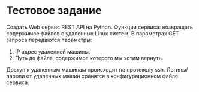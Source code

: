 # Тестовое задание

Создать Web сервис REST API на Python. Функции сервиса: возвращать содержимое файлов с удаленных Linux систем. В параметрах GET запроса передаются параметры:
1.	IP адрес удаленной машины.
2.	Путь до файла, содержимое которого мы хотим вернуть.

Доступ к удаленным машинам происходит по протоколу ssh. Логины/пароли от удаленных машин хранятся в конфигурационном файле сервиса.
